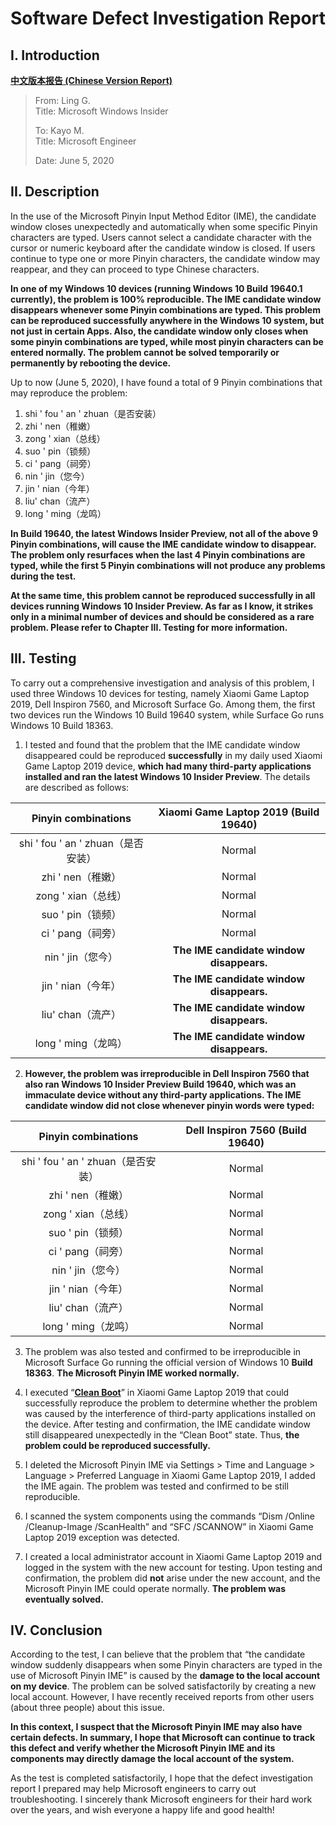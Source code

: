 # Software Defect Investigation Report

## I. Introduction

[**中文版本报告 (Chinese Version Report)**](https://github.com/Lingggao/SDIR/blob/master/README_ZH_CN.md#%E7%BC%BA-%E9%99%B7-%E8%B0%83-%E6%9F%A5-%E6%8A%A5-%E5%91%8A)

> From: Ling G.  
> Title: Microsoft Windows Insider  
>
> To: Kayo M.  
> Title: Microsoft Engineer  
>
> Date: June 5, 2020

## II. Description

In the use of the Microsoft Pinyin Input Method Editor (IME), the candidate window closes unexpectedly and automatically when some specific Pinyin characters are typed. Users cannot select a candidate character with the cursor or numeric keyboard after the candidate window is closed. If users continue to type one or more Pinyin characters, the candidate window may reappear, and they can proceed to type Chinese characters.

**In one of my Windows 10 devices (running Windows 10 Build 19640.1 currently), the problem is 100% reproducible. The IME candidate window disappears whenever some Pinyin combinations are typed. This problem can be reproduced successfully anywhere in the Windows 10 system, but not just in certain Apps. Also, the candidate window only closes when some pinyin combinations are typed, while most pinyin characters can be entered normally. The problem cannot be solved temporarily or permanently by rebooting the device.**

Up to now (June 5, 2020), I have found a total of 9 Pinyin combinations that may reproduce the problem:

1. shi ' fou ' an ' zhuan（是否安装）
2. zhi ' nen（稚嫩）
3. zong ' xian（总线）
4. suo ' pin（锁频）
5. ci ' pang（祠旁）
6. nin ' jin（您今）
7. jin ' nian（今年）
8. liu'  chan（流产）
9. long ' ming（龙鸣）

**In Build 19640, the latest Windows Insider Preview, not all of the above 9 Pinyin combinations, will cause the IME candidate window to disappear. The problem only resurfaces when the last 4 Pinyin combinations are typed, while the first 5 Pinyin combinations will not produce any problems during the test.**

**At the same time, this problem cannot be reproduced successfully in all devices running Windows 10 Insider Preview. As far as I know, it strikes only in a minimal number of devices and should be considered as a rare problem. Please refer to Chapter III. Testing for more information.**

## III. Testing

To carry out a comprehensive investigation and analysis of this problem, I used three Windows 10 devices for testing, namely Xiaomi Game Laptop 2019, Dell Inspiron 7560, and Microsoft Surface Go. Among them, the first two devices run the Windows 10 Build 19640 system, while Surface Go runs Windows 10 Build 18363.

1. I tested and found that the problem that the IME candidate window disappeared could be reproduced **successfully** in my daily used Xiaomi Game Laptop 2019 device, **which had many third-party applications installed and ran the latest Windows 10 Insider Preview**. The details are described as follows:

|        Pinyin combinations         |  Xiaomi Game Laptop 2019 (Build 19640)   |
| :--------------------------------: | :--------------------------------------: |
| shi ' fou ' an ' zhuan（是否安装） |                  Normal                  |
|         zhi ' nen（稚嫩）          |                  Normal                  |
|        zong ' xian（总线）         |                  Normal                  |
|         suo ' pin（锁频）          |                  Normal                  |
|         ci ' pang（祠旁）          |                  Normal                  |
|         nin ' jin（您今）          | **The IME candidate window disappears.** |
|         jin ' nian（今年）         | **The IME candidate window disappears.** |
|         liu'  chan（流产）         | **The IME candidate window disappears.** |
|        long ' ming（龙鸣）         | **The IME candidate window disappears.** |

2. **However, the problem was irreproducible in Dell Inspiron 7560 that also ran Windows 10 Insider Preview Build 19640, which was an immaculate device without any third-party applications. The IME candidate window did not close whenever pinyin words were typed:**

|        Pinyin combinations         | Dell Inspiron 7560 (Build 19640) |
| :--------------------------------: | :------------------------------: |
| shi ' fou ' an ' zhuan（是否安装） |              Normal              |
|         zhi ' nen（稚嫩）          |              Normal              |
|        zong ' xian（总线）         |              Normal              |
|         suo ' pin（锁频）          |              Normal              |
|         ci ' pang（祠旁）          |              Normal              |
|         nin ' jin（您今）          |              Normal              |
|         jin ' nian（今年）         |              Normal              |
|         liu'  chan（流产）         |              Normal              |
|        long ' ming（龙鸣）         |              Normal              |

3. The problem was also tested and confirmed to be irreproducible in Microsoft Surface Go running the official version of Windows 10 **Build 18363**. **The Microsoft Pinyin IME worked normally.**

4. I executed “[**Clean Boot**](https://support.microsoft.com/en-us/help/929135/how-to-perform-a-clean-boot-in-windows)” in Xiaomi Game Laptop 2019 that could successfully reproduce the problem to determine whether the problem was caused by the interference of third-party applications installed on the device. After testing and confirmation, the IME candidate window still disappeared unexpectedly in the “Clean Boot” state. Thus, **the problem could be reproduced successfully.**

5. I deleted the Microsoft Pinyin IME via Settings > Time and Language > Language > Preferred Language in Xiaomi Game Laptop 2019, I added the IME again. The problem was tested and confirmed to be still reproducible.

6. I scanned the system components using the commands “Dism /Online /Cleanup-Image /ScanHealth” and “SFC /SCANNOW” in Xiaomi Game Laptop 2019 exception was detected.

7. I created a local administrator account in Xiaomi Game Laptop 2019 and logged in the system with the new account for testing. Upon testing and confirmation, the problem did **not** arise under the new account, and the Microsoft Pinyin IME could operate normally. **The problem was eventually solved.**

## IV. Conclusion

According to the test, I can believe that the problem that “the candidate window suddenly disappears when some Pinyin characters are typed in the use of Microsoft Pinyin IME” is caused by the **damage to the local account on my device**. The problem can be solved satisfactorily by creating a new local account. However, I have recently received reports from other users (about three people) about this issue. 

**In this context, I suspect that the Microsoft Pinyin IME may also have certain defects. In summary, I hope that Microsoft can continue to track this defect and verify whether the Microsoft Pinyin IME and its components may directly damage the local account of the system.**

As the test is completed satisfactorily, I hope that the defect investigation report I prepared may help Microsoft engineers to carry out troubleshooting. I sincerely thank Microsoft engineers for their hard work over the years, and wish everyone a happy life and good health!